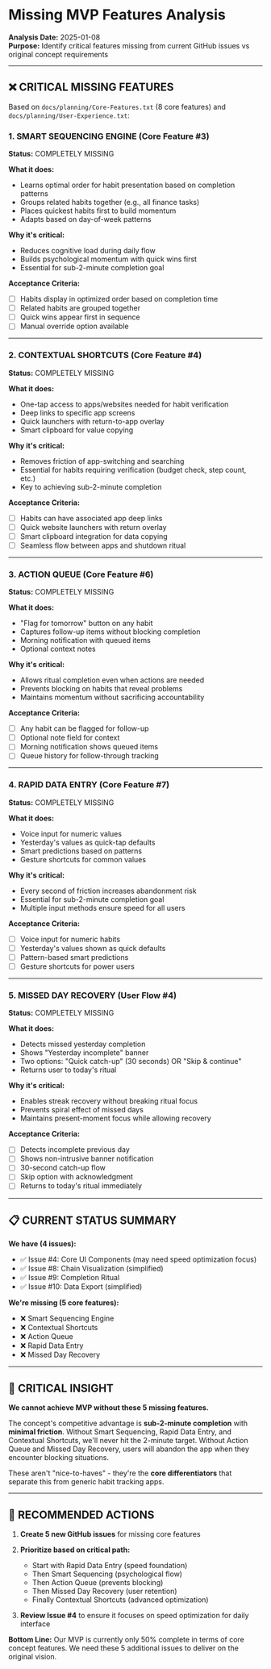 # Missing MVP Features Analysis

**Analysis Date:** 2025-01-08  
**Purpose:** Identify critical features missing from current GitHub issues vs original concept requirements

---

## ❌ CRITICAL MISSING FEATURES

Based on `docs/planning/Core-Features.txt` (8 core features) and `docs/planning/User-Experience.txt`:

### 1. **SMART SEQUENCING ENGINE** (Core Feature #3)
**Status:** COMPLETELY MISSING

**What it does:**
- Learns optimal order for habit presentation based on completion patterns
- Groups related habits together (e.g., all finance tasks)
- Places quickest habits first to build momentum
- Adapts based on day-of-week patterns

**Why it's critical:**
- Reduces cognitive load during daily flow
- Builds psychological momentum with quick wins first
- Essential for sub-2-minute completion goal

**Acceptance Criteria:**
- [ ] Habits display in optimized order based on completion time
- [ ] Related habits are grouped together
- [ ] Quick wins appear first in sequence
- [ ] Manual override option available

---

### 2. **CONTEXTUAL SHORTCUTS** (Core Feature #4)  
**Status:** COMPLETELY MISSING

**What it does:**
- One-tap access to apps/websites needed for habit verification
- Deep links to specific app screens
- Quick launchers with return-to-app overlay
- Smart clipboard for value copying

**Why it's critical:**
- Removes friction of app-switching and searching
- Essential for habits requiring verification (budget check, step count, etc.)
- Key to achieving sub-2-minute completion

**Acceptance Criteria:**
- [ ] Habits can have associated app deep links
- [ ] Quick website launchers with return overlay
- [ ] Smart clipboard integration for data copying
- [ ] Seamless flow between apps and shutdown ritual

---

### 3. **ACTION QUEUE** (Core Feature #6)
**Status:** COMPLETELY MISSING

**What it does:**
- "Flag for tomorrow" button on any habit
- Captures follow-up items without blocking completion
- Morning notification with queued items
- Optional context notes

**Why it's critical:**
- Allows ritual completion even when actions are needed
- Prevents blocking on habits that reveal problems
- Maintains momentum without sacrificing accountability

**Acceptance Criteria:**
- [ ] Any habit can be flagged for follow-up
- [ ] Optional note field for context
- [ ] Morning notification shows queued items
- [ ] Queue history for follow-through tracking

---

### 4. **RAPID DATA ENTRY** (Core Feature #7)
**Status:** COMPLETELY MISSING

**What it does:**
- Voice input for numeric values
- Yesterday's values as quick-tap defaults
- Smart predictions based on patterns
- Gesture shortcuts for common values

**Why it's critical:**
- Every second of friction increases abandonment risk
- Essential for sub-2-minute completion goal
- Multiple input methods ensure speed for all users

**Acceptance Criteria:**
- [ ] Voice input for numeric habits
- [ ] Yesterday's values shown as quick defaults
- [ ] Pattern-based smart predictions
- [ ] Gesture shortcuts for power users

---

### 5. **MISSED DAY RECOVERY** (User Flow #4)
**Status:** COMPLETELY MISSING

**What it does:**
- Detects missed yesterday completion
- Shows "Yesterday incomplete" banner
- Two options: "Quick catch-up" (30 seconds) OR "Skip & continue"
- Returns user to today's ritual

**Why it's critical:**
- Enables streak recovery without breaking ritual focus
- Prevents spiral effect of missed days
- Maintains present-moment focus while allowing recovery

**Acceptance Criteria:**
- [ ] Detects incomplete previous day
- [ ] Shows non-intrusive banner notification
- [ ] 30-second catch-up flow
- [ ] Skip option with acknowledgment
- [ ] Returns to today's ritual immediately

---

## 📋 CURRENT STATUS SUMMARY

**We have (4 issues):**
- ✅ Issue #4: Core UI Components (may need speed optimization focus)
- ✅ Issue #8: Chain Visualization (simplified) 
- ✅ Issue #9: Completion Ritual
- ✅ Issue #10: Data Export (simplified)

**We're missing (5 core features):**
- ❌ Smart Sequencing Engine
- ❌ Contextual Shortcuts  
- ❌ Action Queue
- ❌ Rapid Data Entry
- ❌ Missed Day Recovery

---

## 🚨 CRITICAL INSIGHT

**We cannot achieve MVP without these 5 missing features.**

The concept's competitive advantage is **sub-2-minute completion** with **minimal friction**. Without Smart Sequencing, Rapid Data Entry, and Contextual Shortcuts, we'll never hit the 2-minute target. Without Action Queue and Missed Day Recovery, users will abandon the app when they encounter blocking situations.

These aren't "nice-to-haves" - they're the **core differentiators** that separate this from generic habit tracking apps.

---

## 📝 RECOMMENDED ACTIONS

1. **Create 5 new GitHub issues** for missing core features
2. **Prioritize based on critical path:**
   - Start with Rapid Data Entry (speed foundation)
   - Then Smart Sequencing (psychological flow)
   - Then Action Queue (prevents blocking)
   - Then Missed Day Recovery (user retention)
   - Finally Contextual Shortcuts (advanced optimization)

3. **Review Issue #4** to ensure it focuses on speed optimization for daily interface

**Bottom Line:** Our MVP is currently only 50% complete in terms of core concept features. We need these 5 additional issues to deliver on the original vision.